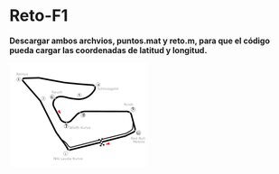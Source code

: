 # Reto-F1

**Descargar ambos archvios, puntos.mat y reto.m, para que el código pueda cargar las coordenadas de latitud y longitud.**

![alt text](imagen.png)
